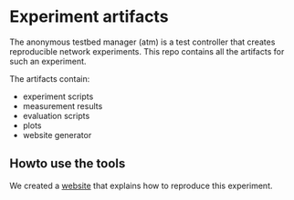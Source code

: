 # Experiment artifacts

The anonymous testbed manager (atm) is a test controller that creates reproducible network experiments.
This repo contains all the artifacts for such an experiment.

The artifacts contain:

* experiment scripts
* measurement results
* evaluation scripts
* plots
* website generator

## Howto use the tools

We created a [website](https://conxtuser.github.io/atm-artifacts) that explains how to reproduce this experiment.
